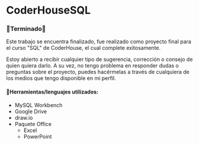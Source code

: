 # CoderHouseSQL

### 🔋Terminado🔋
Este trabajo se encuentra finalizado, fue realizado como proyecto final para el curso "SQL" de CoderHouse, el cual complete exitosamente.

Estoy abierto a recibir cualquier tipo de sugerencia, corrección o consejo de quien quiera darlo. A su vez, no tengo problema en responder dudas o preguntas sobre el proyecto, puedes hacérmelas a través de cualquiera de los medios que tengo disponible en mi perfil.

#### 🔧Herramientas/lenguajes utilizados:

- MySQL Workbench
- Google Drive
- draw.io
- Paquete Office
	- Excel
	- PowerPoint

